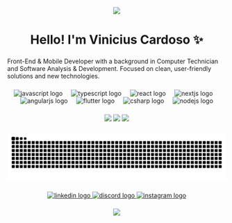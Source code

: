 <div align="center">
  <img height="173" src="https://raw.githubusercontent.com/vinicdev/certificados/refs/heads/main/img/Vinicius%20Cardoso-2.png"  />
</div>

###

<h1 align="center">Hello! I'm Vinicius Cardoso ✨</h1>

###

<p align="left">Front-End & Mobile Developer with a background in Computer Technician and Software Analysis & Development. Focused on clean, user-friendly solutions and new technologies.</p>

###

<div align="center">
  <img src="https://cdn.jsdelivr.net/gh/devicons/devicon/icons/javascript/javascript-original.svg" height="40" alt="javascript logo"  />
  <img width="12" />
  <img src="https://cdn.jsdelivr.net/gh/devicons/devicon/icons/typescript/typescript-original.svg" height="40" alt="typescript logo"  />
  <img width="12" />
  <img src="https://cdn.jsdelivr.net/gh/devicons/devicon/icons/react/react-original.svg" height="40" alt="react logo"  />
  <img width="12" />
  <img src="https://cdn.jsdelivr.net/gh/devicons/devicon/icons/nextjs/nextjs-original.svg" height="40" alt="nextjs logo"  />
  <img width="12" />
  <img src="https://cdn.jsdelivr.net/gh/devicons/devicon/icons/angularjs/angularjs-original.svg" height="40" alt="angularjs logo"  />
  <img width="12" />
  <img src="https://cdn.jsdelivr.net/gh/devicons/devicon/icons/flutter/flutter-original.svg" height="40" alt="flutter logo"  />
  <img width="12" />
  <img src="https://cdn.jsdelivr.net/gh/devicons/devicon/icons/csharp/csharp-original.svg" height="40" alt="csharp logo"  />
  <img width="12" />
  <img src="https://cdn.jsdelivr.net/gh/devicons/devicon/icons/nodejs/nodejs-original.svg" height="40" alt="nodejs logo"  />
</div>

###

<div align="center">
<!--   <img src="https://github-readme-stats.vercel.app/api?username=vinicdev&hide_title=false&hide_rank=false&show_icons=true&include_all_commits=true&count_private=true&disable_animations=false&theme=dracula&locale=en&hide_border=false&order=1" height="150" alt="stats graph"  />
  <img src="https://github-readme-stats.vercel.app/api/top-langs?username=vinicdev&locale=en&hide_title=false&layout=compact&card_width=320&langs_count=5&theme=dracula&hide_border=false&order=2" height="150" alt="languages graph"  /> -->

  <img width=400 src='https://github-readme-stats.vercel.app/api?username=vinicdev&theme=dark&show_icons=true&hide_border=true&count_private=true' />
  <img width=400 src='https://github-readme-streak-stats.herokuapp.com/?user=vinicdev&theme=dark&hide_border=true' />
  <img width=400 src='https://github-readme-stats.vercel.app/api/top-langs/?username=vinicdev&theme=dark&show_icons=true&hide_border=true&layout=compact' />
</div>

###

<img src="https://raw.githubusercontent.com/vinicdev/vinicdev/output/snake.svg" alt="Snake animation" />

###

<div align="center">
  <a href="https://www.linkedin.com/in/vinicdev/" target="_blank">
    <img src="https://raw.githubusercontent.com/maurodesouza/profile-readme-generator/master/src/assets/icons/social/linkedin/default.svg" width="52" height="40" alt="linkedin logo"  />
  </a>
  <a href="https://discord.com/invite/PWrh3vQs9K" target="_blank">
    <img src="https://raw.githubusercontent.com/maurodesouza/profile-readme-generator/master/src/assets/icons/social/discord/default.svg" width="52" height="40" alt="discord logo"  />
  </a>
  <a href="https://www.instagram.com/viniciuscardoso.dev/" target="_blank">
    <img src="https://raw.githubusercontent.com/maurodesouza/profile-readme-generator/master/src/assets/icons/social/instagram/default.svg" width="52" height="40" alt="instagram logo"  />
  </a>
</div>

###

<div align="center">
  <img src="https://profile-counter.glitch.me/vinicdev/count.svg?"  />
</div>

###
